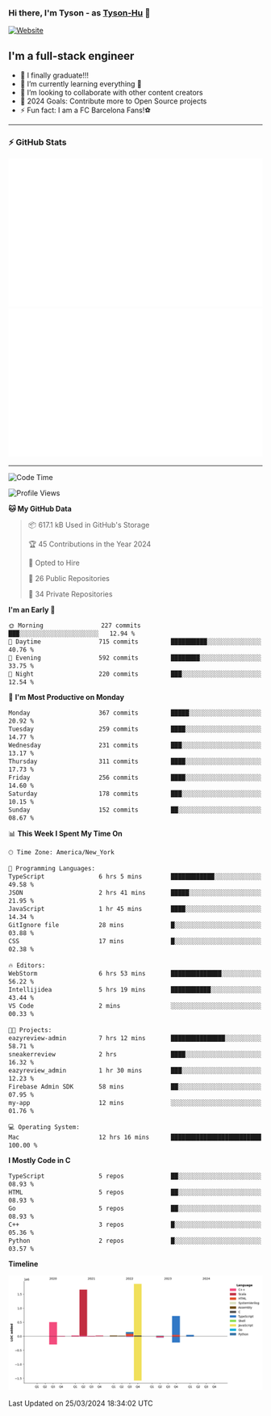 ### Hi there, I'm Tyson - as [Tyson-Hu][website] 👋

[![Website](https://img.shields.io/website?label=Tianzhe.me&style=for-the-badge&url=https%3A%2F%2Ftianzhe.me)](https://tianzhe.me)


## I'm a full-stack engineer

- 🔭 I finally graduate!!!
- 🌱 I’m currently learning everything 🤣
- 👯 I’m looking to collaborate with other content creators
- 🥅 2024 Goals: Contribute more to Open Source projects
- ⚡ Fun fact: I am a FC Barcelona Fans!⚽️

---

### ⚡️ GitHub Stats
![](https://raw.githubusercontent.com/Tyson-Hu/github-stats-card/master/generated/overview.svg)
![](https://raw.githubusercontent.com/Tyson-Hu/github-stats-card/master/generated/languages.svg)

---

<!--START_SECTION:waka-->
![Code Time](http://img.shields.io/badge/Code%20Time-74%20hrs%2017%20mins-blue)

![Profile Views](http://img.shields.io/badge/Profile%20Views-0-blue)

**🐱 My GitHub Data** 

> 📦 617.1 kB Used in GitHub's Storage 
 > 
> 🏆 45 Contributions in the Year 2024
 > 
> 💼 Opted to Hire
 > 
> 📜 26 Public Repositories 
 > 
> 🔑 34 Private Repositories 
 > 
**I'm an Early 🐤** 

```text
🌞 Morning                227 commits         ███░░░░░░░░░░░░░░░░░░░░░░   12.94 % 
🌆 Daytime                715 commits         ██████████░░░░░░░░░░░░░░░   40.76 % 
🌃 Evening                592 commits         ████████░░░░░░░░░░░░░░░░░   33.75 % 
🌙 Night                  220 commits         ███░░░░░░░░░░░░░░░░░░░░░░   12.54 % 
```
📅 **I'm Most Productive on Monday** 

```text
Monday                   367 commits         █████░░░░░░░░░░░░░░░░░░░░   20.92 % 
Tuesday                  259 commits         ████░░░░░░░░░░░░░░░░░░░░░   14.77 % 
Wednesday                231 commits         ███░░░░░░░░░░░░░░░░░░░░░░   13.17 % 
Thursday                 311 commits         ████░░░░░░░░░░░░░░░░░░░░░   17.73 % 
Friday                   256 commits         ████░░░░░░░░░░░░░░░░░░░░░   14.60 % 
Saturday                 178 commits         ███░░░░░░░░░░░░░░░░░░░░░░   10.15 % 
Sunday                   152 commits         ██░░░░░░░░░░░░░░░░░░░░░░░   08.67 % 
```


📊 **This Week I Spent My Time On** 

```text
🕑︎ Time Zone: America/New_York

💬 Programming Languages: 
TypeScript               6 hrs 5 mins        ████████████░░░░░░░░░░░░░   49.58 % 
JSON                     2 hrs 41 mins       █████░░░░░░░░░░░░░░░░░░░░   21.95 % 
JavaScript               1 hr 45 mins        ████░░░░░░░░░░░░░░░░░░░░░   14.34 % 
GitIgnore file           28 mins             █░░░░░░░░░░░░░░░░░░░░░░░░   03.88 % 
CSS                      17 mins             █░░░░░░░░░░░░░░░░░░░░░░░░   02.38 % 

🔥 Editors: 
WebStorm                 6 hrs 53 mins       ██████████████░░░░░░░░░░░   56.22 % 
Intellijidea             5 hrs 19 mins       ███████████░░░░░░░░░░░░░░   43.44 % 
VS Code                  2 mins              ░░░░░░░░░░░░░░░░░░░░░░░░░   00.33 % 

🐱‍💻 Projects: 
eazyreview-admin         7 hrs 12 mins       ███████████████░░░░░░░░░░   58.71 % 
sneakerreview            2 hrs               ████░░░░░░░░░░░░░░░░░░░░░   16.32 % 
eazyreview_admin         1 hr 30 mins        ███░░░░░░░░░░░░░░░░░░░░░░   12.23 % 
Firebase Admin SDK       58 mins             ██░░░░░░░░░░░░░░░░░░░░░░░   07.95 % 
my-app                   12 mins             ░░░░░░░░░░░░░░░░░░░░░░░░░   01.76 % 

💻 Operating System: 
Mac                      12 hrs 16 mins      █████████████████████████   100.00 % 
```

**I Mostly Code in C** 

```text
TypeScript               5 repos             ██░░░░░░░░░░░░░░░░░░░░░░░   08.93 % 
HTML                     5 repos             ██░░░░░░░░░░░░░░░░░░░░░░░   08.93 % 
Go                       5 repos             ██░░░░░░░░░░░░░░░░░░░░░░░   08.93 % 
C++                      3 repos             █░░░░░░░░░░░░░░░░░░░░░░░░   05.36 % 
Python                   2 repos             █░░░░░░░░░░░░░░░░░░░░░░░░   03.57 % 
```



**Timeline**

![Lines of Code chart](https://raw.githubusercontent.com/Tyson-Hu/Tyson-Hu/main/assets/bar_graph.png)


 Last Updated on 25/03/2024 18:34:02 UTC
<!--END_SECTION:waka-->


[website]: https://github.com/Tyson-Hu
